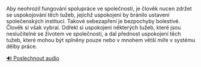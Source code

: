 
Aby neohrozil fungování spolupráce ve společnosti, je člověk nucen zdržet se uspokojování těch tužeb, jejichž uspokojení by bránilo ustavení společenských institucí. Takové sebezapření je bezpochyby bolestivé. Člověk si však vybral. Odřekl si uspokojení některých tužeb, které jsou neslučitelné se životem ve společnosti, a dal přednost uspokojení těch tužeb, které mohou být splněny pouze nebo v mnohem větší míře v systému dělby práce.

[🔊 Poslechnout audio](/data/7-paragraphs/audio/chapter_38/para_003-Aby-neohrozil-fungovn-spoluprce-ve-spolenosti.mp3)
